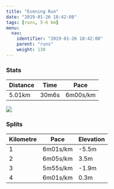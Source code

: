 ```yaml
---
title: "Evening Run"
date: "2019-01-26 18:42:08"
tags: [runs, 5-6 km]
menu:
  nav:
    identifier: "2019-01-26 18:42:08"
    parent: "runs"
    weight: 130
---
```


### Stats

| Distance | Time | Pace |
|----------|------|------|
|5.01km|30m6s|6m00s/km|

<img src='https://maps.googleapis.com/maps/api/staticmap?maptype=roadmap&path=enc:}vjeIviyLVeDiA_A|B~CV`KzChJjErFxDZrI`NtIzX|Fbd@s@qAhAfc@oBvYnB}TiAwg@l@`B{Eg`@oIk[kJ_PaEe@iFqH}CmLBsE{C}FdB~B&key=AIzaSyAfqMeaZ1CCJFGP5cWud__oZnT_Pybg-1M&size=800x800&markers=color:yellow|label:S|53.47199,-2.26476&markers=color:green|label:F|53.47189,-2.26399'>

### Splits

| Kilometre | Pace | Elevation |
|------|------|-----------|
|1|6m01s/km|-5.5m|
|2|6m05s/km|3.5m|
|3|5m55s/km|-1.9m|
|4|6m01s/km|0.3m|
